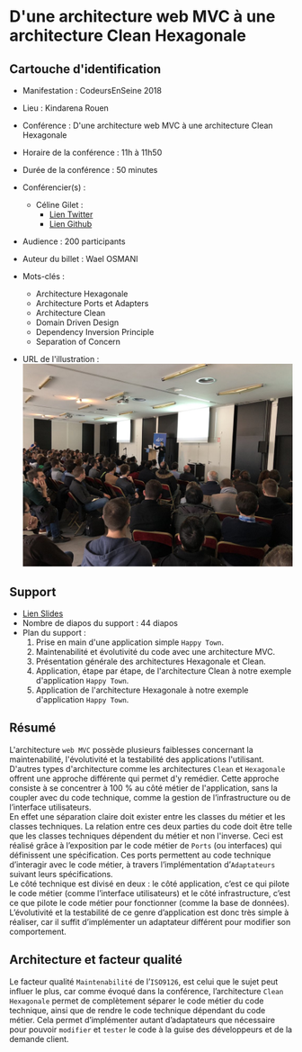 # D'une architecture web MVC à une architecture Clean Hexagonale 

## Cartouche d'identification

 - Manifestation : CodeursEnSeine 2018
 - Lieu : Kindarena Rouen
 - Conférence : D'une architecture web MVC à une architecture Clean Hexagonale 
 - Horaire de la conférence : 11h à 11h50
 - Durée de la conférence : 50 minutes
 - Conférencier(s) :
    - Céline Gilet : 
        - [Lien Twitter](https://twitter.com/celinegilet)
        - [Lien Github](https://github.com/celinegilet)
   
 - Audience : 200 participants
 - Auteur du billet : Wael OSMANI
 - Mots-clés :
    - Architecture Hexagonale
    - Architecture Ports et Adapters
    - Architecture Clean
    - Domain Driven Design
    - Dependency Inversion Principle
    - Separation of Concern
    
 - URL de l'illustration : ![Celine Gilet conférence Codeurs en Seine ](CelineGiletConf.jpeg)

## Support
 - [Lien Slides](https://speakerdeck.com/celinegilet/dune-architecture-web-mvc-a-une-architecture-clean-hexagonale-4cef6e93-0e4a-46ba-a235-3499bde6c773)
 - Nombre de diapos du support : 44 diapos
 - Plan du support :
    1. Prise en main d'une application simple `Happy Town`.
    2. Maintenabilité et évolutivité du code avec une architecture MVC.
    3. Présentation générale des architectures Hexagonale et Clean.
    4. Application, étape par étape, de l'architecture Clean à notre exemple d'application `Happy Town`.
    5. Application de l'architecture Hexagonale à notre exemple d'application `Happy Town`.
    

## Résumé
L'architecture `web MVC` possède plusieurs faiblesses concernant la maintenabilité, l'évolutivité et la testabilité des applications l'utilisant. D'autres types d'architecture comme les architectures `Clean` et `Hexagonale` offrent une approche différente qui permet d'y remédier. Cette approche consiste à se concentrer à 100 % au côté métier de l'application, sans la coupler avec du code technique, comme la gestion de l’infrastructure ou de l’interface utilisateurs.  
En effet une séparation claire doit exister entre les classes du métier et les classes techniques. La relation entre ces deux parties du code doit être telle que les classes techniques dépendent du métier et non l'inverse. Ceci est réalisé grâce à l’exposition par le code métier de `Ports` (ou interfaces) qui définissent une spécification. Ces ports permettent au code technique d’interagir avec le code métier, à travers l’implémentation d’`Adaptateurs` suivant leurs spécifications.  
Le côté technique est divisé en deux : le côté application, c’est ce qui pilote le code métier (comme l’interface utilisateurs) et le côté infrastructure, c’est ce que pilote le code métier pour fonctionner (comme la base de données).  
L’évolutivité et la testabilité de ce genre d’application est donc très simple à réaliser, car il suffit d’implémenter un adaptateur différent pour modifier son comportement.

## Architecture et facteur qualité

Le facteur qualité `Maintenabilité` de l’`ISO9126`, est celui que le sujet peut influer le plus, car comme évoqué dans la conférence, l’architecture `Clean Hexagonale` permet de complètement séparer le code métier du code technique, ainsi que de rendre le code technique dépendant du code métier. Cela permet d’implémenter autant d’adaptateurs que nécessaire pour pouvoir `modifier` et `tester` le code à la guise des développeurs et de la demande client.
